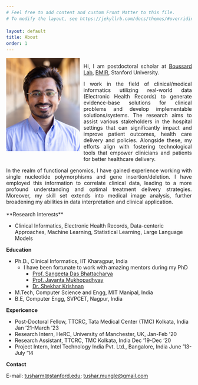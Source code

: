 ```yaml
---
# Feel free to add content and custom Front Matter to this file.
# To modify the layout, see https://jekyllrb.com/docs/themes/#overriding-theme-defaults

layout: default
title: About
order: 1
---
```


<div style="display: flex; align-items: flex-start;">	
  <img src="/media/TusharMungle1.jpg" alt="Tushar Mungle" width="200" style="margin-right: 10px;"/> 
  <div style="text-align: justify;">
    <p>Hi, I am postdoctoral scholar at <a href="https://med.stanford.edu/boussard-lab.html">Boussard Lab</a>, <a href="https://bmir.stanford.edu/">BMIR</a>, Stanford University.</p>
    <p>I work in the field of clinical/medical informatics utilizing real-world data (Electronic Health Records) to generate evidence-base solutions for clinical problems and develop implementable solutions/systems. The research aims to assist various stakeholders in the hospital settings that can significantly impact and improve patient outcomes, health care delivery and policies. Alongside these, my efforts align with fostering technological tools that empower clinicians and patients for better healthcare delivery.
	</p>
  </div>
</div>

<div style="text-align: justify;">
In the realm of functional genomics, I have gained experience working with single nucleotide polymorphisms and gene insertion/deletion. I have employed this information to correlate clinical data, leading to a more profound understanding and optimal treatment delivery strategies. Moreover, my skill set extends into medical image analysis, further broadening my abilities in data interpretation and clinical application.

</div>
<br>
**Research Interests**

- Clinical Informatics, Electronic Health Records, Data-centeric Approaches, Machine Learning, Statistical Learning, Large Language Models

**Education**
- Ph.D., Clinical Informatics, IIT Kharagpur, India
	- I have been fortunate to work with amazing mentors during my PhD 
		- [Prof. Sangeeta Das Bhattacharya](https://doctors.christianacare.org/provider/sangeeta-das-bhattacharya/844911)
		- [Prof. Jayanta Mukhopadhyay](https://www.iitkgp.ac.in/department/CS/faculty/cs-jay)
		- [Dr. Shekhar Krishnan](https://tmckolkata.com/apps/hrd/ajax.php?target=GetTPofile&Id=23) 
- M.Tech, Computer Science and Engg, MIT Manipal, India 
- B.E, Computer Engg, SVPCET, Nagpur, India 

**Expericence**
- Post-Doctoral Fellow, TTCRC, Tata Medical Center (TMC) Kolkata, India Jan ’21-March ’23
- Research Intern, HeRC, University of Manchester, UK, Jan-Feb ’20
- Research Assistant, TTCRC, TMC Kolkata, India Dec ’19-Dec ’20
- Project Intern, Intel Technology India Pvt. Ltd., Bangalore, India June ’13-July ’14

**Contact** 

E-mail: [tusharm@stanford.edu](mailto:tusharm@stanford.edu); [tushar.mungle@gmail.com](mailto:tushar.mungle@gmail.com)
